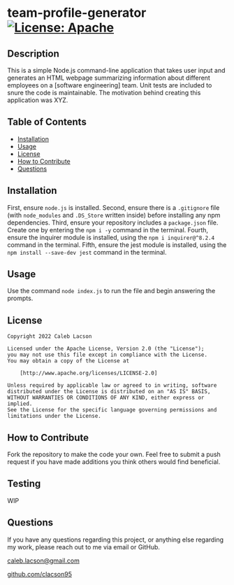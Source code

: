 # team-profile-generator [![License: Apache](https://img.shields.io/badge/License-Apache_2.0-blue.svg)](https://opensource.org/licenses/Apache-2.0)

## Description
This is a simple Node.js command-line application that takes user input and generates an HTML webpage summarizing information about different employees on a [software engineering] team. Unit tests are included to snure the code is maintainable. The motivation behind creating this application was XYZ.

## Table of Contents
* [Installation](#installation)
* [Usage](#usage)
* [License](#license)
* [How to Contribute](#how-to-contribute)
* [Questions](#questions)

## Installation
First, ensure `node.js` is installed. Second, ensure there is a `.gitignore` file (with `node_modules` and `.DS_Store` written inside) before installing any npm dependencies. Third, ensure your repository includes a `package.json` file. Create one by entering the `npm i -y` command in the terminal. Fourth, ensure the inquirer module is installed, using the `npm i inquirer@^8.2.4` command in the terminal. Fifth, ensure the jest module is installed, using the `npm install --save-dev jest` command in the terminal.

## Usage
Use the command `node index.js` to run the file and begin answering the prompts.

## License

    Copyright 2022 Caleb Lacson

    Licensed under the Apache License, Version 2.0 (the "License");
    you may not use this file except in compliance with the License.
    You may obtain a copy of the License at

        [http://www.apache.org/licenses/LICENSE-2.0]

    Unless required by applicable law or agreed to in writing, software
    distributed under the License is distributed on an "AS IS" BASIS,
    WITHOUT WARRANTIES OR CONDITIONS OF ANY KIND, either express or implied.
    See the License for the specific language governing permissions and
    limitations under the License.

## How to Contribute
Fork the repository to make the code your own. Feel free to submit a push request if you have made additions you think others would find beneficial.

## Testing
WIP

## Questions
If you have any questions regarding this project, or anything else regarding my work, please reach out to me via email or GitHub.

[caleb.lacson@gmail.com](caleb.lacson@gmail.com)
  
[github.com/clacson95](github.com/clacson95)
